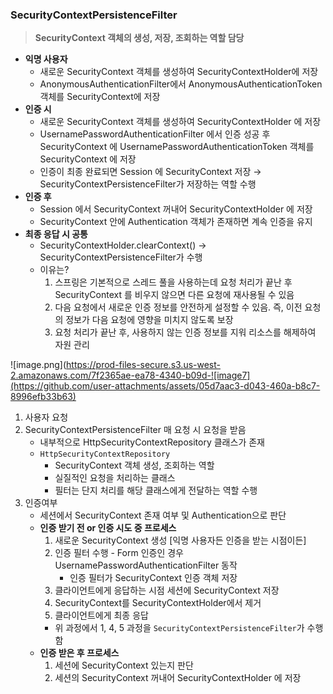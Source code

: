 ### SecurityContextPersistenceFilter

> **SecurityContext 객체의 생성, 저장, 조회하는 역할 담당**
>
- **익명 사용자**
    - 새로운 SecurityContext 객체를 생성하여 SecurityContextHolder에 저장
    - AnonymousAuthenticationFilter에서 AnonymousAuthenticationToken 객체를 SecurityContext에 저장
- **인증 시**
    - 새로운 SecurityContext 객체를 생성하여 SecurityContextHolder 에 저장
    - UsernamePasswordAuthenticationFilter 에서 인증 성공 후 SecurityContext 에 UsernamePasswordAuthenticationToken 객체를 SecurityContext 에 저장
    - 인증이 최종 완료되면 Session 에 SecurityContext 저장 → SecurityContextPersistenceFilter가 저장하는 역할 수행
- **인증 후**
    - Session 에서 SecurityContext 꺼내어 SecurityContextHolder 에 저장
    - SecurityContext 안에 Authentication 객체가 존재하면 계속 인증을 유지
- **최종 응답 시 공통**
    - SecurityContextHolder.clearContext() → SecurityContextPersistenceFilter가 수행
    - 이유는?
        1. 스프링은 기본적으로 스레드 풀을 사용하는데  요청 처리가 끝난 후 SecurityContext 를 비우지 않으면 다른 요청에 재사용될 수 있음
        2. 다음 요청에서 새로운 인증 정보를 안전하게 설정할 수 있음. 즉, 이전 요청의 정보가 다음 요청에 영향을 미치지 않도록 보장
        3. 요청 처리가 끝난 후, 사용하지 않는 인증 정보를 지워 리소스를 해제하여 자원 관리


![image.png](https://prod-files-secure.s3.us-west-2.amazonaws.com/7f2365ae-ea78-4340-b09d-![image7](https://github.com/user-attachments/assets/05d7aac3-d043-460a-b8c7-8996efb33b63)

1. 사용자 요청
2. SecurityContextPersistenceFilter 매 요청 시 요청을 받음
    - 내부적으로 HttpSecurityContextRepository 클래스가 존재
    - `HttpSecurityContextRepository`
        - SecurityContext 객체 생성, 조회하는 역할
        - 실질적인 요청을 처리하는 클래스
        - 필터는 단지 처리를 해당 클래스에게 전달하는 역할 수행
3. 인증여부
    - 세션에서 SecurityContext 존재 여부 및 Authentication으로 판단
    - **인증 받기 전 or 인증 시도 중 프로세스**
        1. 새로운 SecurityContext 생성 [익명 사용자든 인증을 받는 시점이든]
        2. 인증 필터 수행 - Form 인증인 경우 UsernamePasswordAuthenticationFilter 동작
            - 인증 필터가 SecurityContext 인증 객체 저장
        3. 클라이언트에게 응답하는 시점 세션에 SecurityContext 저장
        4. SecurityContext를 SecurityContextHolder에서 제거
        5. 클라이언트에게 최종 응답
        - 위 과정에서 1, 4, 5 과정을 `SecurityContextPersistenceFilter`가 수행함
    - **인증 받은 후 프로세스**
        1. 세션에 SecurityContext 있는지 판단
        2. 세션의 SecurityContext 꺼내어 SecurityContextHolder 에 저장
